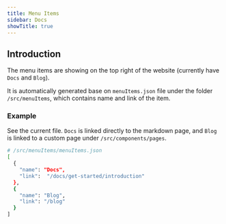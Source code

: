 ```yaml
---
title: Menu Items
sidebar: Docs
showTitle: true
---
```

## Introduction

The menu items are showing on the top right of the website (currently have `Docs` and `Blog`).

It is automatically generated base on `menuItems.json` file under the folder `/src/menuItems`, which contains name and link of the item.

### Example

See the current file. `Docs` is linked directly to the markdown page, and `Blog` is linked to a custom page under `/src/components/pages`.

```sh
# /src/menuItems/menuItems.json
[
  { 
    "name": "Docs",
    "link":  "/docs/get-started/introduction"
  },
  {
    "name": "Blog",
    "link": "/blog"
  }
]
```
